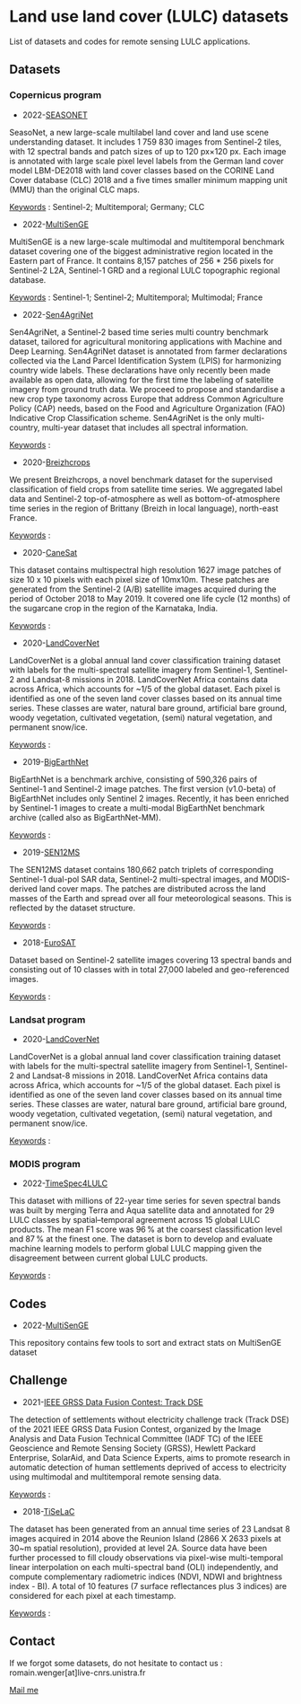 # Land use land cover (LULC) datasets

List of datasets and codes for remote sensing LULC applications.

## Datasets

### Copernicus program

- 2022-[SEASONET](https://zenodo.org/record/5850307)

SeasoNet, a new large-scale multilabel land cover and land use scene understanding dataset. It includes 1 759 830 images from Sentinel-2 tiles, with 12 spectral bands and patch sizes of up to 120 px×120 px. Each image is annotated with large scale pixel level labels from the German land cover model LBM-DE2018 with land cover classes based on the CORINE Land Cover database (CLC) 2018 and a five times smaller minimum mapping unit (MMU) than the original CLC maps.

<ins>Keywords</ins> : Sentinel-2; Multitemporal; Germany; CLC


- 2022-[MultiSenGE](https://zenodo.org/record/6375466)

MultiSenGE is a new large-scale multimodal and multitemporal benchmark dataset covering one of the biggest administrative region located in the Eastern part of France. It contains 8,157 patches of 256 * 256 pixels for Sentinel-2 L2A, Sentinel-1 GRD and a regional LULC topographic regional database.

<ins>Keywords</ins> : Sentinel-1; Sentinel-2; Multitemporal; Multimodal; France

- 2022-[Sen4AgriNet](https://www.sen4agrinet.space.noa.gr/)

Sen4AgriNet, a Sentinel-2 based time series multi country benchmark dataset, tailored for agricultural monitoring applications with Machine and Deep Learning. Sen4AgriNet dataset is annotated from farmer declarations collected via the Land Parcel Identification System (LPIS) for harmonizing country wide labels. These declarations have only recently been made available as open data, allowing for the first time the labeling of satellite imagery from ground truth data. We proceed to propose and standardise a new crop type taxonomy across Europe that address Common Agriculture Policy (CAP) needs, based on the Food and Agriculture Organization (FAO) Indicative Crop Classification scheme. Sen4AgriNet is the only multi-country, multi-year dataset that includes all spectral information.

<ins>Keywords</ins> :

- 2020-[Breizhcrops](https://breizhcrops.org/)

We present Breizhcrops, a novel benchmark dataset for the supervised classification of field crops from satellite time series. We aggregated label data and Sentinel-2 top-of-atmosphere as well as bottom-of-atmosphere time series in the region of Brittany (Breizh in local language), north-east France.

<ins>Keywords</ins> :

- 2020-[CaneSat](https://ieee-dataport.org/documents/canesat)

This dataset contains multispectral high resolution 1627 image patches of size 10 x 10 pixels with each pixel size of 10mx10m. These patches are generated from the Sentinel-2 (A/B) satellite images acquired during the period of October 2018 to May 2019. It covered one life cycle (12 months) of the sugarcane crop in the region of the Karnataka, India.

<ins>Keywords</ins> :

- 2020-[LandCoverNet](https://mlhub.earth/data/landcovernet_af_v1)

LandCoverNet is a global annual land cover classification training dataset with labels for the multi-spectral satellite imagery from Sentinel-1, Sentinel-2 and Landsat-8 missions in 2018. LandCoverNet Africa contains data across Africa, which accounts for ~1/5 of the global dataset. Each pixel is identified as one of the seven land cover classes based on its annual time series. These classes are water, natural bare ground, artificial bare ground, woody vegetation, cultivated vegetation, (semi) natural vegetation, and permanent snow/ice.

<ins>Keywords</ins> :


- 2019-[BigEarthNet](https://bigearth.net/)

BigEarthNet is a benchmark archive, consisting of 590,326 pairs of Sentinel-1 and Sentinel-2 image patches. The first version (v1.0-beta) of BigEarthNet includes only Sentinel 2 images. Recently, it has been enriched by Sentinel-1 images to create a multi-modal BigEarthNet benchmark archive (called also as BigEarthNet-MM).

<ins>Keywords</ins> :

- 2019-[SEN12MS](https://www.isprs-ann-photogramm-remote-sens-spatial-inf-sci.net/IV-2-W7/153/2019/)

The SEN12MS dataset contains 180,662 patch triplets of corresponding Sentinel-1 dual-pol SAR data, Sentinel-2 multi-spectral images, and MODIS-derived land cover maps. The patches are distributed across the land masses of the Earth and spread over all four meteorological seasons. This is reflected by the dataset structure.

<ins>Keywords</ins> :

- 2018-[EuroSAT](https://github.com/phelber/EuroSAT)

Dataset based on Sentinel-2 satellite images covering 13 spectral bands and consisting out of 10 classes with in total 27,000 labeled and geo-referenced images.

<ins>Keywords</ins> :

### Landsat program

- 2020-[LandCoverNet](https://mlhub.earth/data/landcovernet_af_v1)

LandCoverNet is a global annual land cover classification training dataset with labels for the multi-spectral satellite imagery from Sentinel-1, Sentinel-2 and Landsat-8 missions in 2018. LandCoverNet Africa contains data across Africa, which accounts for ~1/5 of the global dataset. Each pixel is identified as one of the seven land cover classes based on its annual time series. These classes are water, natural bare ground, artificial bare ground, woody vegetation, cultivated vegetation, (semi) natural vegetation, and permanent snow/ice.

<ins>Keywords</ins> :

### MODIS program

- 2022-[TimeSpec4LULC](https://essd.copernicus.org/articles/14/1377/2022/essd-14-1377-2022-discussion.html)

This dataset with millions of 22-year time series for seven spectral bands was built by merging Terra and Aqua satellite data and annotated for 29 LULC classes by spatial–temporal agreement across 15 global LULC products. The mean F1 score was 96 % at the coarsest classification level and 87 % at the finest one. The dataset is born to develop and evaluate machine learning models to perform global LULC mapping given the disagreement between current global LULC products.

<ins>Keywords</ins> :

## Codes

- 2022-[MultiSenGE](https://github.com/r-wenger/MultiSenGE-Tools)

This repository contains few tools to sort and extract stats on MultiSenGE dataset

## Challenge

- 2021-[IEEE GRSS Data Fusion Contest: Track DSE](https://www.grss-ieee.org/community/technical-committees/2021-ieee-grss-data-fusion-contest-track-dse/)

The detection of settlements without electricity challenge track (Track DSE) of the 2021 IEEE GRSS Data Fusion Contest, organized by the Image Analysis and Data Fusion Technical Committee (IADF TC) of the IEEE Geoscience and Remote Sensing Society (GRSS), Hewlett Packard Enterprise, SolarAid, and Data Science Experts, aims to promote research in automatic detection of human settlements deprived of access to electricity using multimodal and multitemporal remote sensing data.

<ins>Keywords</ins> :

- 2018-[TiSeLaC](https://sites.google.com/site/dinoienco/tiselac-time-series-land-cover-classification-challenge?authuser=0)

The dataset has been generated from an annual time series of 23 Landsat 8 images acquired in 2014 above the Reunion Island (2866 X 2633 pixels at 30~m spatial resolution), provided at level 2A. Source data have been further processed to fill cloudy observations via pixel-wise multi-temporal linear interpolation on each multi-spectral band (OLI) independently, and compute complementary radiometric indices (NDVI, NDWI and brightness index - BI). A total of 10 features (7 surface reflectances plus 3 indices) are considered for each pixel at each timestamp.

<ins>Keywords</ins> :

## Contact

If we forgot some datasets, do not hesitate to contact us : romain.wenger[at]live-cnrs.unistra.fr

[Mail me](mailto:romain.wenger@live-cnrs.unistra.fr?subject=[GitHub]%20LULC%20datasets)

